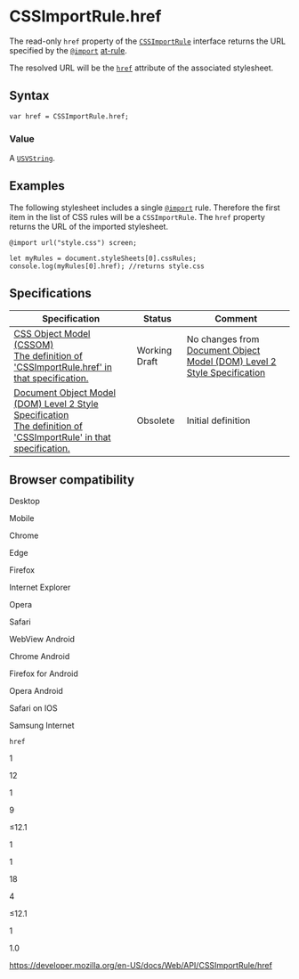 # CSSImportRule.href

The read-only `href` property of the [`CSSImportRule`](../cssimportrule) interface returns the URL specified by the [`@import`](https://developer.mozilla.org/en-US/docs/Web/CSS/@import) [at-rule](https://developer.mozilla.org/en-US/docs/Web/CSS/At-rule).

The resolved URL will be the [`href`](https://developer.mozilla.org/en-US/docs/Web/HTML/Element/link#attr-href) attribute of the associated stylesheet.

## Syntax

    var href = CSSImportRule.href;

### Value

A [`USVString`](../usvstring).

## Examples

The following stylesheet includes a single [`@import`](https://developer.mozilla.org/en-US/docs/Web/CSS/@import) rule. Therefore the first item in the list of CSS rules will be a `CSSImportRule`. The `href` property returns the URL of the imported stylesheet.

    @import url("style.css") screen;

    let myRules = document.styleSheets[0].cssRules;
    console.log(myRules[0].href); //returns style.css

## Specifications

<table><thead><tr class="header"><th>Specification</th><th>Status</th><th>Comment</th></tr></thead><tbody><tr class="odd"><td><a href="https://drafts.csswg.org/cssom/#dom-cssimportrule-href">CSS Object Model (CSSOM)<br />
<span class="small">The definition of 'CSSImportRule.href' in that specification.</span></a></td><td><span class="spec-wd">Working Draft</span></td><td>No changes from <a href="https://www.w3.org/TR/DOM-Level-2-Style/">Document Object Model (DOM) Level 2 Style Specification</a></td></tr><tr class="even"><td><a href="https://www.w3.org/TR/DOM-Level-2-Style/css.html#CSS-CSSImportRule">Document Object Model (DOM) Level 2 Style Specification<br />
<span class="small">The definition of 'CSSImportRule' in that specification.</span></a></td><td><span class="spec-obsolete">Obsolete</span></td><td>Initial definition</td></tr></tbody></table>

## Browser compatibility

Desktop

Mobile

Chrome

Edge

Firefox

Internet Explorer

Opera

Safari

WebView Android

Chrome Android

Firefox for Android

Opera Android

Safari on IOS

Samsung Internet

`href`

1

12

1

9

≤12.1

1

1

18

4

≤12.1

1

1.0

<a href="https://developer.mozilla.org/en-US/docs/Web/API/CSSImportRule/href" class="_attribution-link">https://developer.mozilla.org/en-US/docs/Web/API/CSSImportRule/href</a>
